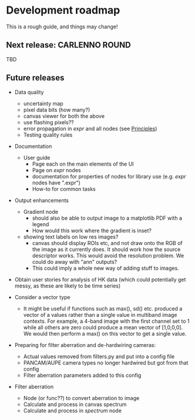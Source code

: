 # Development roadmap

This is a rough guide, and things may change!

## Next release: CARLENNO ROUND

TBD

## Future releases

* Data quality
    * uncertainty map
    * pixel data bits (how many?)
    * canvas viewer for both the above
    * use flashing pixels??
    * error propagation in *expr* and all nodes (see [Principles](/userguide/principles))
    * Testing quality rules
    
* Documentation
    * User guide
        * Page each on the main elements of the UI
        * Page on *expr* nodes
        * documentation for properties of nodes for library use (e.g. *expr* nodes have ".expr")
        * How-to for common tasks
        
* Output enhancements
    * Gradient node 
        * should also be able to output image to a matplotlib PDF with a legend
        * How would this work where the gradient is inset?
    * showing text labels on low res images?
        * canvas should display ROIs etc, and not draw onto the RGB of the image as it currently does.
        It should work how the source descriptor works.
        This would avoid the resolution problem. We could do away with "ann" outputs?
        * This could imply a whole new way of adding stuff to images.

* Obtain user stories for analysis of HK data (which could potentially
get messy, as these are likely to be time series)

* Consider a vector type
    * It might be useful if functions
    such as max(), sd() etc. produced a vector of a values
    rather than a single value in multiband image contexts. For example,
    a 4-band image with the first channel set to 1 while all others are zero
    could produce a mean vector of [1,0,0,0]. We would then perform a max()
    on this vector to get a single value.
    

* Preparing for filter aberration and de-hardwiring cameras:
    * Actual values removed from filters.py and put into a config file
    * PANCAM/AUPE camera types no longer hardwired but got from that config
    * Filter aberration parameters added to this config

* Filter aberration
    * Node (or func??) to convert aberration to image
    * Calculate and process in canvas spectrum
    * Calculate and process in *spectrum* node

